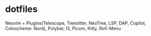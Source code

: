 # dotfiles
Neovim + Plugins(Telescope, Treesitter, NeoTree, LSP, DAP, Copilot, Coloscheme: Nord), Polybar, I3, Picom, Kitty, Rofi-Menu
